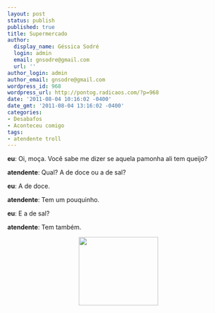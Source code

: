 ```yaml
---
layout: post
status: publish
published: true
title: Supermercado
author:
  display_name: Géssica Sodré
  login: admin
  email: gnsodre@gmail.com
  url: ''
author_login: admin
author_email: gnsodre@gmail.com
wordpress_id: 968
wordpress_url: http://pontog.radicaos.com/?p=968
date: '2011-08-04 10:16:02 -0400'
date_gmt: '2011-08-04 13:16:02 -0400'
categories:
- Desabafos
- Aconteceu comigo
tags:
- atendente troll
---
```

<p><strong>eu</strong>: Oi, moça. Você sabe me dizer se aquela pamonha ali tem queijo?</p>
<p><strong>atendente</strong>: Qual? A de doce ou a de sal?</p>
<p><strong>eu</strong>: A de doce.</p>
<p><strong>atendente</strong>: Tem um pouquinho.</p>
<p><strong>eu</strong>: E a de sal?</p>
<p><strong>atendente</strong>: Tem também.</p>
<p style="text-align: center;"><a href="http://pontog.radicaos.com/wp-content/uploads/2011/08/1279052383758.jpg"><img class="aligncenter size-medium wp-image-969" title="Pokerface" src="http://pontog.radicaos.com/wp-content/uploads/2011/08/1279052383758-300x259.jpg" alt="" width="180" height="155" /></a></p>
